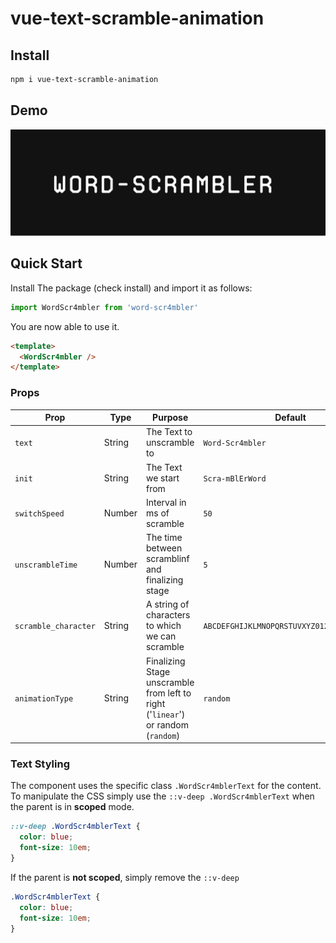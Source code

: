 # vue-text-scramble-animation

## Install

```bash 
npm i vue-text-scramble-animation
```

## Demo

![Word Scr4mbler Demo](public/demo.gif)

## Quick Start

Install The package (check install) and import it as follows:

```javascript
import WordScr4mbler from 'word-scr4mbler'
```

You are now able to use it.

```html
<template>
  <WordScr4mbler />
</template>
```




### Props

| Prop                  | Type    | Purpose | Default |
| --------              | ------- | ------- | ------- |
| `text`                | String  | The Text to unscramble to   | `Word-Scr4mbler` |
| `init`                | String  | The Text we start from      | `Scra-mBlErWord` |
| `switchSpeed`         | Number  | Interval in ms of scramble  | `50` |
| `unscrambleTime`      | Number  | The time between scramblinf and finalizing stage | `5` |
| `scramble_character`  | String  | A string of characters to which we can scramble | `ABCDEFGHIJKLMNOPQRSTUVXYZ0123456789#+;-` |
| `animationType`       | String  | Finalizing Stage unscramble from left to right ('`linear`') or random (`random`)| `random` |

### Text Styling
The component uses the specific class `.WordScr4mblerText` for the content. To manipulate the CSS simply use the `::v-deep .WordScr4mblerText` when the parent is in **scoped** mode. 

```css
::v-deep .WordScr4mblerText {
  color: blue;
  font-size: 10em;
}
```
If the parent is **not scoped**, simply remove the `::v-deep`

```css
.WordScr4mblerText {
  color: blue;
  font-size: 10em;
}
```


